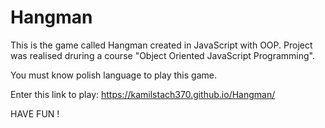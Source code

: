 # Hangman
This is the game called Hangman created in JavaScript with OOP. Project was realised druring a course "Object Oriented JavaScript Programming".

You must know polish language to play this game.

Enter this link to play: https://kamilstach370.github.io/Hangman/

HAVE FUN !





